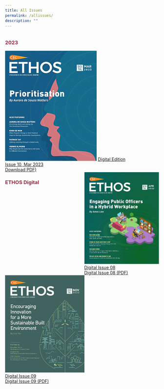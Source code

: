 ```yaml
---
title: All Issues
permalink: /allissues/
description: ""
---
```

<style>
	
.grid-container h3
{
	color: #9f2943;
}
	
.grid-container {
  display: grid;
  grid-template-columns: auto auto; 
}

#digital10
{
width:400px;	
}

	


	

	

</style>

<div id="digital10" class="grid-container">
	
<div class="grid-item">
	<h3>2023</h3>	
<img src="/images/Ethos_Thumbnails_Cover/ethosdigital10.jpg">
<a href="#">Digital Edition Issue 10, Mar 2023</a><br>
<a href="#">Download PDF)</a>

</div>	
	
</div>


<div id="digital" class="grid-container">
<h3> ETHOS Digital </h3>
	
<div id="digital1" class="grid-item">
<img src="/images/Ethos_Images/Ethos_Digital_Issue_08/EthosDigital_Issue08_Cover.jpg"><br>
	<a href="#">Digital Issue 08</a><br>
	<a href="#">Digital Issue 08 (PDF)</a>	
</div>
	
<div id="digital2" class="grid-item">
<img src="/images/Ethos_Images/Ethos_Digital_Issue_09/EthosDigital_IssueNov22.jpg"><br>
<a href="#">Digital Issue 09</a><br>
<a href="#">Digital Issue 09 (PDF)</a>
</div>
	
</div>